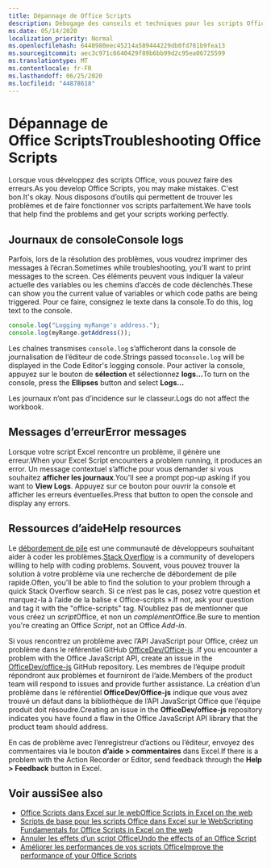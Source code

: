 ```yaml
---
title: Dépannage de Office Scripts
description: Débogage des conseils et techniques pour les scripts Office, ainsi que des ressources d’aide.
ms.date: 05/14/2020
localization_priority: Normal
ms.openlocfilehash: 6448980eec45214a589444229db0fd781b9fea13
ms.sourcegitcommit: aec3c971c6640429f89b6bb99d2c95ea06725599
ms.translationtype: MT
ms.contentlocale: fr-FR
ms.lasthandoff: 06/25/2020
ms.locfileid: "44878618"
---
```

# <a name="troubleshooting-office-scripts"></a><span data-ttu-id="3448d-103">Dépannage de Office Scripts</span><span class="sxs-lookup"><span data-stu-id="3448d-103">Troubleshooting Office Scripts</span></span>

<span data-ttu-id="3448d-104">Lorsque vous développez des scripts Office, vous pouvez faire des erreurs.</span><span class="sxs-lookup"><span data-stu-id="3448d-104">As you develop Office Scripts, you may make mistakes.</span></span> <span data-ttu-id="3448d-105">C'est bon.</span><span class="sxs-lookup"><span data-stu-id="3448d-105">It's okay.</span></span> <span data-ttu-id="3448d-106">Nous disposons d’outils qui permettent de trouver les problèmes et de faire fonctionner vos scripts parfaitement.</span><span class="sxs-lookup"><span data-stu-id="3448d-106">We have tools that help find the problems and get your scripts working perfectly.</span></span>

## <a name="console-logs"></a><span data-ttu-id="3448d-107">Journaux de console</span><span class="sxs-lookup"><span data-stu-id="3448d-107">Console logs</span></span>

<span data-ttu-id="3448d-108">Parfois, lors de la résolution des problèmes, vous voudrez imprimer des messages à l’écran.</span><span class="sxs-lookup"><span data-stu-id="3448d-108">Sometimes while troubleshooting, you'll want to print messages to the screen.</span></span> <span data-ttu-id="3448d-109">Ces éléments peuvent vous indiquer la valeur actuelle des variables ou les chemins d’accès de code déclenchés.</span><span class="sxs-lookup"><span data-stu-id="3448d-109">These can show you the current value of variables or which code paths are being triggered.</span></span> <span data-ttu-id="3448d-110">Pour ce faire, consignez le texte dans la console.</span><span class="sxs-lookup"><span data-stu-id="3448d-110">To do this, log text to the console.</span></span>

```TypeScript
console.log("Logging myRange's address.");
console.log(myRange.getAddress());
```

<span data-ttu-id="3448d-111">Les chaînes transmises `console.log` s’afficheront dans la console de journalisation de l’éditeur de code.</span><span class="sxs-lookup"><span data-stu-id="3448d-111">Strings passed to`console.log` will be displayed in the Code Editor's logging console.</span></span> <span data-ttu-id="3448d-112">Pour activer la console, appuyez sur le bouton de **sélection** et sélectionnez **logs...**</span><span class="sxs-lookup"><span data-stu-id="3448d-112">To turn on the console, press the **Ellipses** button and select **Logs...**</span></span>

<span data-ttu-id="3448d-113">Les journaux n’ont pas d’incidence sur le classeur.</span><span class="sxs-lookup"><span data-stu-id="3448d-113">Logs do not affect the workbook.</span></span>

## <a name="error-messages"></a><span data-ttu-id="3448d-114">Messages d’erreur</span><span class="sxs-lookup"><span data-stu-id="3448d-114">Error messages</span></span>

<span data-ttu-id="3448d-115">Lorsque votre script Excel rencontre un problème, il génère une erreur.</span><span class="sxs-lookup"><span data-stu-id="3448d-115">When your Excel Script encounters a problem running, it produces an error.</span></span> <span data-ttu-id="3448d-116">Un message contextuel s’affiche pour vous demander si vous souhaitez **afficher les journaux**.</span><span class="sxs-lookup"><span data-stu-id="3448d-116">You'll see a prompt pop-up asking if you want to **View Logs**.</span></span> <span data-ttu-id="3448d-117">Appuyez sur ce bouton pour ouvrir la console et afficher les erreurs éventuelles.</span><span class="sxs-lookup"><span data-stu-id="3448d-117">Press that button to open the console and display any errors.</span></span>

## <a name="help-resources"></a><span data-ttu-id="3448d-118">Ressources d’aide</span><span class="sxs-lookup"><span data-stu-id="3448d-118">Help resources</span></span>

<span data-ttu-id="3448d-119">Le [débordement de pile](https://stackoverflow.com/questions/tagged/office-scripts) est une communauté de développeurs souhaitant aider à coder les problèmes.</span><span class="sxs-lookup"><span data-stu-id="3448d-119">[Stack Overflow](https://stackoverflow.com/questions/tagged/office-scripts) is a community of developers willing to help with coding problems.</span></span> <span data-ttu-id="3448d-120">Souvent, vous pouvez trouver la solution à votre problème via une recherche de débordement de pile rapide.</span><span class="sxs-lookup"><span data-stu-id="3448d-120">Often, you'll be able to find the solution to your problem through a quick Stack Overflow search.</span></span> <span data-ttu-id="3448d-121">Si ce n’est pas le cas, posez votre question et marquez-la à l’aide de la balise « Office-scripts ».</span><span class="sxs-lookup"><span data-stu-id="3448d-121">If not, ask your question and tag it with the "office-scripts" tag.</span></span> <span data-ttu-id="3448d-122">N’oubliez pas de mentionner que vous créez un *script*Office, et non un *complément*Office.</span><span class="sxs-lookup"><span data-stu-id="3448d-122">Be sure to mention you're creating an Office *Script*, not an Office *Add-in*.</span></span>

<span data-ttu-id="3448d-123">Si vous rencontrez un problème avec l’API JavaScript pour Office, créez un problème dans le référentiel GitHub [OfficeDev/Office-js](https://github.com/OfficeDev/office-js) .</span><span class="sxs-lookup"><span data-stu-id="3448d-123">If you encounter a problem with the Office JavaScript API, create an issue in the [OfficeDev/office-js](https://github.com/OfficeDev/office-js) GitHub repository.</span></span> <span data-ttu-id="3448d-124">Les membres de l’équipe produit répondront aux problèmes et fourniront de l’aide.</span><span class="sxs-lookup"><span data-stu-id="3448d-124">Members of the product team will respond to issues and provide further assistance.</span></span> <span data-ttu-id="3448d-125">La création d’un problème dans le référentiel **OfficeDev/Office-js** indique que vous avez trouvé un défaut dans la bibliothèque de l’API JavaScript Office que l’équipe produit doit résoudre.</span><span class="sxs-lookup"><span data-stu-id="3448d-125">Creating an issue in the **OfficeDev/office-js** repository indicates you have found a flaw in the Office JavaScript API library that the product team should address.</span></span>

<span data-ttu-id="3448d-126">En cas de problème avec l’enregistreur d’actions ou l’éditeur, envoyez des commentaires via le bouton **d’aide > commentaires** dans Excel.</span><span class="sxs-lookup"><span data-stu-id="3448d-126">If there is a problem with the Action Recorder or Editor, send feedback through the **Help > Feedback** button in Excel.</span></span>

## <a name="see-also"></a><span data-ttu-id="3448d-127">Voir aussi</span><span class="sxs-lookup"><span data-stu-id="3448d-127">See also</span></span>

- [<span data-ttu-id="3448d-128">Office Scripts dans Excel sur le web</span><span class="sxs-lookup"><span data-stu-id="3448d-128">Office Scripts in Excel on the web</span></span>](../overview/excel.md)
- [<span data-ttu-id="3448d-129">Scripts de base pour les scripts Office dans Excel sur le Web</span><span class="sxs-lookup"><span data-stu-id="3448d-129">Scripting Fundamentals for Office Scripts in Excel on the web</span></span>](../develop/scripting-fundamentals.md)
- [<span data-ttu-id="3448d-130">Annuler les effets d’un script Office</span><span class="sxs-lookup"><span data-stu-id="3448d-130">Undo the effects of an Office Script</span></span>](undo.md)
- [<span data-ttu-id="3448d-131">Améliorer les performances de vos scripts Office</span><span class="sxs-lookup"><span data-stu-id="3448d-131">Improve the performance of your Office Scripts</span></span>](../develop/web-client-performance.md)
